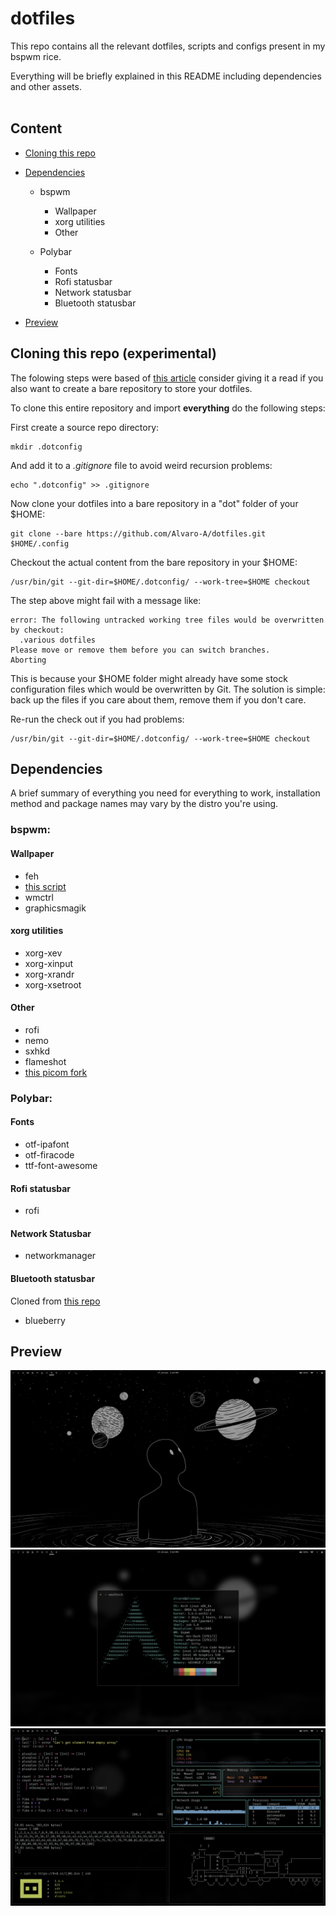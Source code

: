 <!-- Introducction -->
# dotfiles
This repo contains all the relevant dotfiles, scripts and configs
present in my bspwm rice.<br/>

Everything will be briefly explained in this README including
dependencies and other assets.<br/><br/>

<!-- Contents -->
## Content
- [Cloning this repo](#cloning-this-repo-experimental)

- [Dependencies](#dependencies)
  - bspwm
    - Wallpaper
    - xorg utilities
    - Other

  - Polybar
    - Fonts
    - Rofi statusbar
    - Network statusbar
    - Bluetooth statusbar

- [Preview](#preview)

<!-- Cloning -->
## Cloning this repo (experimental)

The folowing steps were based of
[this article](https://www.atlassian.com/git/tutorials/dotfiles)
consider giving it a read if you also want to create a bare repository 
to store your dotfiles.

To clone this entire repository and import **everything** do the following
steps: <br/>

First create a source repo directory:

```
mkdir .dotconfig
```

And add it to a *.gitignore* file to avoid weird recursion problems:

```
echo ".dotconfig" >> .gitignore
```

Now clone your dotfiles into a bare repository in a "dot" folder of your $HOME:

```
git clone --bare https://github.com/Alvaro-A/dotfiles.git $HOME/.config
```

Checkout the actual content from the bare repository in your $HOME:

```
/usr/bin/git --git-dir=$HOME/.dotconfig/ --work-tree=$HOME checkout
```

The step above might fail with a message like:

```
error: The following untracked working tree files would be overwritten by checkout:
  .various dotfiles
Please move or remove them before you can switch branches.
Aborting
```

This is because your $HOME folder might already have some stock configuration files which
would be overwritten by Git. The solution is simple: back up the files if you care about
them, remove them if you don't care.

Re-run the check out if you had problems:

```
/usr/bin/git --git-dir=$HOME/.dotconfig/ --work-tree=$HOME checkout
```

<!-- Dependencies -->
## Dependencies
A brief summary of everything you need for everything to work, installation 
method and package names may vary by the distro you're using.

### bspwm:
#### Wallpaper
- feh
- [this script](https://github.com/rstacruz/feh-blur-wallpaper)
- wmctrl
- graphicsmagik

#### xorg utilities
- xorg-xev
- xorg-xinput
- xorg-xrandr
- xorg-xsetroot

#### Other
- rofi
- nemo
- sxhkd
- flameshot
- [this picom fork](https://github.com/ibhagwan/picom)

### Polybar:
#### Fonts
- otf-ipafont
- otf-firacode
- ttf-font-awesome

#### Rofi statusbar
- rofi

#### Network Statusbar
- networkmanager

#### Bluetooth statusbar
Cloned from [this repo](https://github.com/msaitz/polybar-bluetooth)
- blueberry

<!-- Preview -->
## Preview

![alt text](Pictures/Rice/P1.png)
![alt text](Pictures/Rice/P2.png)
![alt text](Pictures/Rice/P3.png)

